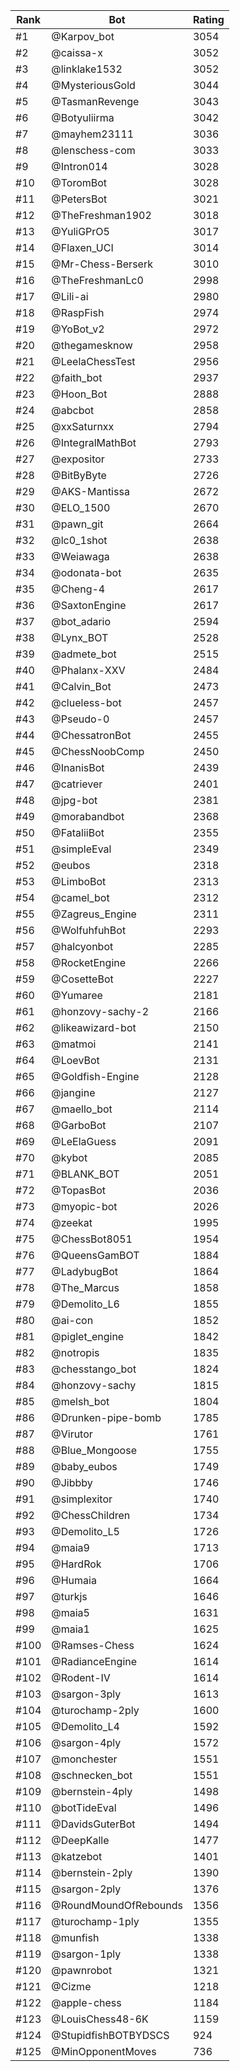 Rank|Bot|Rating
---|---|---
#1|@Karpov_bot|3054
#2|@caissa-x|3052
#3|@linklake1532|3052
#4|@MysteriousGold|3044
#5|@TasmanRevenge|3043
#6|@Botyuliirma|3042
#7|@mayhem23111|3036
#8|@lenschess-com|3033
#9|@Intron014|3028
#10|@ToromBot|3028
#11|@PetersBot|3021
#12|@TheFreshman1902|3018
#13|@YuliGPrO5|3017
#14|@Flaxen_UCI|3014
#15|@Mr-Chess-Berserk|3010
#16|@TheFreshmanLc0|2998
#17|@Lili-ai|2980
#18|@RaspFish|2974
#19|@YoBot_v2|2972
#20|@thegamesknow|2958
#21|@LeelaChessTest|2956
#22|@faith_bot|2937
#23|@Hoon_Bot|2888
#24|@abcbot|2858
#25|@xxSaturnxx|2794
#26|@IntegralMathBot|2793
#27|@expositor|2733
#28|@BitByByte|2726
#29|@AKS-Mantissa|2672
#30|@ELO_1500|2670
#31|@pawn_git|2664
#32|@lc0_1shot|2638
#33|@Weiawaga|2638
#34|@odonata-bot|2635
#35|@Cheng-4|2617
#36|@SaxtonEngine|2617
#37|@bot_adario|2594
#38|@Lynx_BOT|2528
#39|@admete_bot|2515
#40|@Phalanx-XXV|2484
#41|@Calvin_Bot|2473
#42|@clueless-bot|2457
#43|@Pseudo-0|2457
#44|@ChessatronBot|2455
#45|@ChessNoobComp|2450
#46|@InanisBot|2439
#47|@catriever|2401
#48|@jpg-bot|2381
#49|@morabandbot|2368
#50|@FataliiBot|2355
#51|@simpleEval|2349
#52|@eubos|2318
#53|@LimboBot|2313
#54|@camel_bot|2312
#55|@Zagreus_Engine|2311
#56|@WolfuhfuhBot|2293
#57|@halcyonbot|2285
#58|@RocketEngine|2266
#59|@CosetteBot|2227
#60|@Yumaree|2181
#61|@honzovy-sachy-2|2166
#62|@likeawizard-bot|2150
#63|@matmoi|2141
#64|@LoevBot|2131
#65|@Goldfish-Engine|2128
#66|@jangine|2127
#67|@maello_bot|2114
#68|@GarboBot|2107
#69|@LeElaGuess|2091
#70|@kybot|2085
#71|@BLANK_BOT|2051
#72|@TopasBot|2036
#73|@myopic-bot|2026
#74|@zeekat|1995
#75|@ChessBot8051|1954
#76|@QueensGamBOT|1884
#77|@LadybugBot|1864
#78|@The_Marcus|1858
#79|@Demolito_L6|1855
#80|@ai-con|1852
#81|@piglet_engine|1842
#82|@notropis|1835
#83|@chesstango_bot|1824
#84|@honzovy-sachy|1815
#85|@melsh_bot|1804
#86|@Drunken-pipe-bomb|1785
#87|@Virutor|1761
#88|@Blue_Mongoose|1755
#89|@baby_eubos|1749
#90|@Jibbby|1746
#91|@simplexitor|1740
#92|@ChessChildren|1734
#93|@Demolito_L5|1726
#94|@maia9|1713
#95|@HardRok|1706
#96|@Humaia|1664
#97|@turkjs|1646
#98|@maia5|1631
#99|@maia1|1625
#100|@Ramses-Chess|1624
#101|@RadianceEngine|1614
#102|@Rodent-IV|1614
#103|@sargon-3ply|1613
#104|@turochamp-2ply|1600
#105|@Demolito_L4|1592
#106|@sargon-4ply|1572
#107|@monchester|1551
#108|@schnecken_bot|1551
#109|@bernstein-4ply|1498
#110|@botTideEval|1496
#111|@DavidsGuterBot|1494
#112|@DeepKalle|1477
#113|@katzebot|1401
#114|@bernstein-2ply|1390
#115|@sargon-2ply|1376
#116|@RoundMoundOfRebounds|1356
#117|@turochamp-1ply|1355
#118|@munfish|1338
#119|@sargon-1ply|1338
#120|@pawnrobot|1321
#121|@Cizme|1218
#122|@apple-chess|1184
#123|@LouisChess48-6K|1159
#124|@StupidfishBOTBYDSCS|924
#125|@MinOpponentMoves|736
